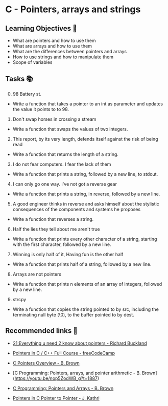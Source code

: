 # C - Pointers, arrays and strings

## Learning Objectives 🎯

- What are pointers and how to use them
- What are arrays and how to use them
- What are the differences between pointers and arrays
- How to use strings and how to manipulate them
- Scope of variables

## Tasks 📚

0. 98 Battery st.  
- Write a function that takes a pointer to an int as parameter and updates the value it points to to 98.

1. Don't swap horses in crossing a stream
 - Write a function that swaps the values of two integers.

2. This report, by its very length, defends itself against the risk of being read
 - Write a function that returns the length of a string.

3. I do not fear computers. I fear the lack of them
 - Write a function that prints a string, followed by a new line, to stdout.

4. I can only go one way. I've not got a reverse gear 
 - Write a function that prints a string, in reverse, followed by a new line.

5. A good engineer thinks in reverse and asks himself about the stylistic consequences of the components and systems he proposes 
 - Write a function that reverses a string.

6. Half the lies they tell about me aren't true 
 - Write a function that prints every other character of a string, starting with the first character, followed by a new line.

7. Winning is only half of it, Having fun is the other half 
 - Write a function that prints half of a string, followed by a new line.

8. Arrays are not pointers 
 - Write a function that prints n elements of an array of integers, followed by a new line.

9. strcpy 
- Write a function that copies the string pointed to by src, including the terminating null byte (\0), to the buffer pointed to by dest.

## Recommended links 🔗

- [21:Everything u need 2 know about pointers - Richard Buckland](https://www.youtube.com/watch?v=Rxvv9krECNw)

- [Pointers in C / C++ Full Course - freeCodeCamp](https://www.youtube.com/watch?v=zuegQmMdy8M)

- [C Pointers Overview - B. Brown](https://youtu.be/dCsrfXtRUDM?t=46)

- [C Programming: Pointers, arrays, and pointer arithmetic - B. Brown] (https://youtu.be/nop5ZodWB_g?t=1887)
	

- [C Programming: Pointers and Arrays - B. Brown](https://www.youtube.com/watch?v=f-m3AH6EeTY) 

- [Pointers in C Pointer to Pointer - J. Kathri](https://youtu.be/TPNYntM-5o4?t=156)
